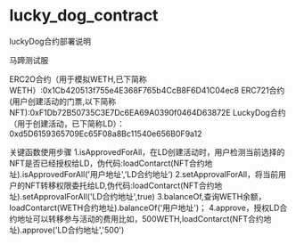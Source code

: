 # lucky_dog_contract
luckyDog合约部署说明

马蹄测试服

ERC2O合约（用于模拟WETH,已下简称WETH）:0x1Cb420513f755e4E368F765b4CcB8F6D41C04ec8
ERC721合约(用户创建活动的门票,以下简称NFT):0xF1Db72B50735C3E7Dc6EA69A0390f0464D63872E
LuckyDog合约（用于创建活动，已下简称LD）：0xd5D6159365709Ec65F08a8Bc11540e656B0F9a12

关键函数使用步骤
1.isApprovedForAll，在LD创建活动时，用户检测当前选择的NFT是否已经授权给LD，伪代码:loadContarct(NFT合约地址).isApprovedForAll('用户地址',’LD合约地址‘)
2.setApprovalForAll，将当前用户的NFT转移权限委托给LD,伪代码:loadContarct(NFT合约地址).setApprovalForAll('LD合约地址',true)
3.balanceOf,查询WETH余额，loadContarct(WETH合约地址).balanceOf('用户地址')；
4.approve，授权LD合约地址可以转移参与活动的费用比如，500WETH,loadContarct(NFT合约地址).approve('LD合约地址','500')
